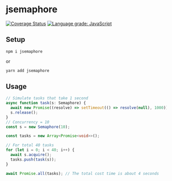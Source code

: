 # jsemaphore

[![Coverage Status](https://coveralls.io/repos/github/Jannchie/jsemaphore/badge.svg?branch=main)](https://coveralls.io/github/Jannchie/jsemaphore?branch=main) [![Language grade: JavaScript](https://img.shields.io/lgtm/grade/javascript/g/Jannchie/jsemaphore.svg?logo=lgtm&logoWidth=18)](https://lgtm.com/projects/g/Jannchie/jsemaphore/context:javascript)

## Setup

``` bash
npm i jsemaphore
```

or

``` bash
yarn add jsemaphore
```

## Usage

``` ts
// Simulate tasks that take 1 second
async function task(s: Semaphore) {
  await new Promise((resolve) => setTimeout(() => resolve(null), 1000));
  s.release();
}
// Concurrency = 10
const s = new Semaphore(10);

const tasks = new Array<Promise<void>>();

// For total 40 tasks
for (let i = 0; i < 40; i++) {
  await s.acquire();
  tasks.push(task(s));
}

await Promise.all(tasks); // The total cost time is about 4 seconds
```
